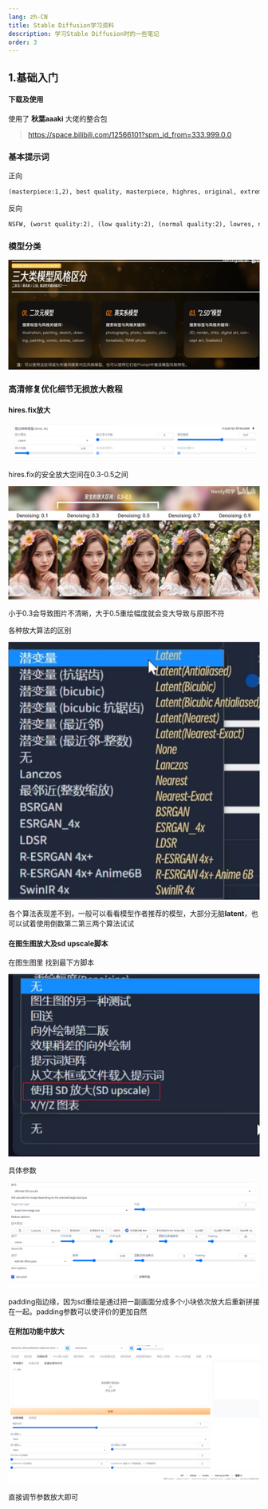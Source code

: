 ```yaml
---
lang: zh-CN
title: Stable Diffusion学习资料
description: 学习Stable Diffusion时的一些笔记
order: 3
---
```


##  1.基础入门

####  下载及使用

使用了 **秋葉aaaki** 大佬的整合包

> https://space.bilibili.com/12566101?spm_id_from=333.999.0.0

###  基本提示词

正向

```tex
(masterpiece:1,2), best quality, masterpiece, highres, original, extremely detailed wallpaper, perfect lighting,(extremely detailed CG:1.2), drawing, paintbrush,
```

反向

```txt
NSFW, (worst quality:2), (low quality:2), (normal quality:2), lowres, normal quality, ((monochrome)), ((grayscale)), skin spots, acnes, skin blemishes, age spot, (ugly:1.331), (duplicate:1.331), (morbid:1.21), (mutilated:1.21), (tranny:1.331), mutated hands, (poorly drawn hands:1.5), blurry, (bad anatomy:1.21), (bad proportions:1.331), extra limbs, (disfigured:1.331), (missing arms:1.331), (extra legs:1.331), (fused fingers:1.61051), (too many fingers:1.61051), (unclear eyes:1.331), lowers, bad hands, missing fingers, extra digit,bad hands, missing fingers, (((extra arms and legs))),
```

###  模型分类

![image-20231012184941867](img/image-20231012184941867.png)



###  高清修复优化细节无损放大教程

####  hires.fix放大



![image-20231012185802949](img/image-20231012185802949.png)

hires.fix的安全放大空间在0.3-0.5之间

![image-20231012190026050](img/image-20231012190026050.png)

小于0.3会导致图片不清晰，大于0.5重绘幅度就会变大导致与原图不符



各种放大算法的区别

![image-20231012190413709](img/image-20231012190413709.png)

各个算法表现差不到，一般可以看看模型作者推荐的模型，大部分无脑**latent**，也可以试着使用倒数第二第三两个算法试试

####  在图生图放大及sd upscale脚本

在图生图里 找到最下方脚本

![image-20231012191015102](img/image-20231012191015102.png)

具体参数

![image-20231012191817429](img/image-20231012191817429.png)

padding指边缘，因为sd重绘是通过把一副画面分成多个小块依次放大后重新拼接在一起。padding参数可以使评价的更加自然

####  在附加功能中放大

![image-20231012192441346](img/image-20231012192441346.png)

直接调节参数放大即可













